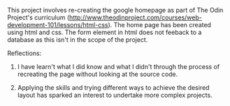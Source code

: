 This project involves re-creating the google homepage as part of The Odin Project's curriculum (http://www.theodinproject.com/courses/web-development-101/lessons/html-css). The home page has been created using html and css. The form element in html does not feeback to a database as this isn't in the scope of the project.

Reflections:

1) I have learn't what I did know and what I didn't through the process of recreating the page without looking at the source code.

2) Applying the skills and trying different ways to achieve the desired layout has sparked an interest to undertake more complex projects.

